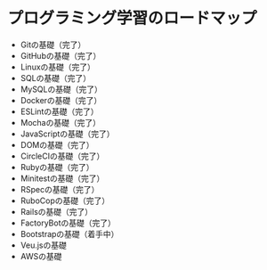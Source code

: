 # プログラミング学習のロードマップ

- Gitの基礎（完了）
- GitHubの基礎（完了）
- Linuxの基礎（完了）
- SQLの基礎（完了）
- MySQLの基礎（完了）
- Dockerの基礎（完了）
- ESLintの基礎（完了）
- Mochaの基礎（完了）
- JavaScriptの基礎（完了）
- DOMの基礎（完了）
- CircleCIの基礎（完了）
- Rubyの基礎（完了）
- Minitestの基礎（完了）
- RSpecの基礎（完了）
- RuboCopの基礎（完了）
- Railsの基礎（完了）
- FactoryBotの基礎（完了）
- Bootstrapの基礎（着手中）
- Veu.jsの基礎
- AWSの基礎